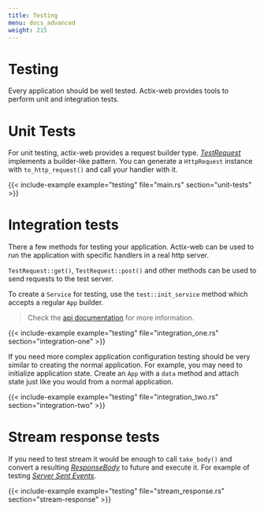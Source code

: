 ```yaml
---
title: Testing
menu: docs_advanced
weight: 215
---
```


# Testing

Every application should be well tested. Actix-web provides tools to perform unit and
integration tests.

# Unit Tests

For unit testing, actix-web provides a request builder type.
[*TestRequest*][testrequest] implements a builder-like pattern. You can generate a
`HttpRequest` instance with `to_http_request()` and call your handler with it.

{{< include-example example="testing" file="main.rs" section="unit-tests" >}}

# Integration tests

There a few methods for testing your application. Actix-web can be used
to run the application with specific handlers in a real http server.

`TestRequest::get()`, `TestRequest::post()` and other
methods can be used to send requests to the test server.

To create a `Service` for testing, use the `test::init_service` method which accepts a
regular `App` builder.

> Check the [api documentation][actixdocs] for more information.

{{< include-example example="testing" file="integration_one.rs" section="integration-one" >}}

If you need more complex application configuration testing should be very similar to creating
the normal application. For example, you may need to initialize application state. Create an
`App` with a `data` method and attach state just like you would from a normal application.

{{< include-example example="testing" file="integration_two.rs" section="integration-two" >}}

# Stream response tests

If you need to test stream it would be enough to call `take_body()` and convert a resulting [*ResponseBody*][responsebody]
to future and execute it.
For example of testing [*Server Sent Events*][serversentevents].

{{< include-example example="testing" file="stream_response.rs" section="stream-response" >}}

[serversentevents]: https://developer.mozilla.org/en-US/docs/Web/API/Server-sent_events/Using_server-sent_events
[responsebody]: https://docs.rs/actix-web/2/actix_web/body/enum.ResponseBody.html
[actixdocs]: https://docs.rs/actix-web/2/actix_web/test/index.html
[testrequest]: https://docs.rs/actix-web/2/actix_web/error/trait.ResponseError.html#foreign-impls
